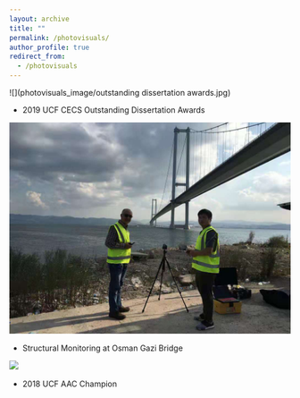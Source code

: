 ```yaml
---
layout: archive
title: ""
permalink: /photovisuals/
author_profile: true
redirect_from:
  - /photovisuals
---
```


![](photovisuals_image/outstanding dissertation awards.jpg)
* 2019 UCF CECS Outstanding Dissertation Awards

![](photovisuals_image/osmanGazi.jpg)
* Structural Monitoring at Osman Gazi Bridge


![](photovisuals_image/2018_ucf_champion.jpg)
* 2018 UCF AAC Champion